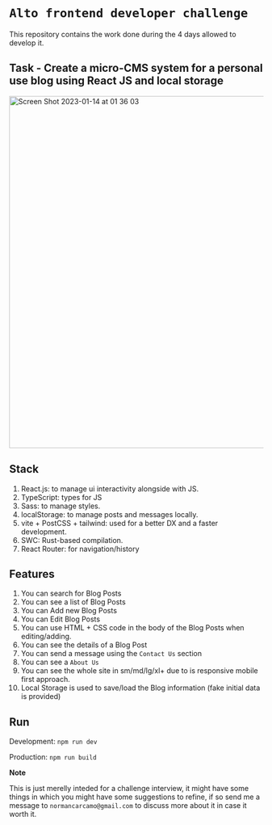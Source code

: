 # `Alto frontend developer challenge`

This repository contains the work done during the 4 days allowed to develop it.

## Task - Create a micro-CMS system for a personal use blog using React JS and local storage

<img width="697" alt="Screen Shot 2023-01-14 at 01 36 03" src="https://user-images.githubusercontent.com/2402579/213760965-fe086200-fef4-4412-babe-c62a330949c6.png">

## Stack

1. React.js: to manage ui interactivity alongside with JS.
2. TypeScript: types for JS
3. Sass: to manage styles.
4. localStorage: to manage posts and messages locally.
5. vite + PostCSS + tailwind: used for a better DX and a faster development.
6. SWC: Rust-based compilation.
7. React Router: for navigation/history

## Features

1. You can search for Blog Posts
2. You can see a list of Blog Posts
3. You can Add new Blog Posts
4. You can Edit Blog Posts
5. You can use HTML + CSS code in the body of the Blog Posts when editing/adding.
6. You can see the details of a Blog Post
7. You can send a message using the `Contact Us` section
8. You can see a `About Us`
9. You can see the whole site in sm/md/lg/xl+ due to is responsive mobile first approach.
10. Local Storage is used to save/load the Blog information (fake initial data is provided)

## Run

Development: `npm run dev`

Production: `npm run build`

**Note**

This is just merelly inteded for a challenge interview,
it might have some things in which you might have some suggestions to refine,
if so send me a message to `normancarcamo@gmail.com`
to discuss more about it in case it worth it.
